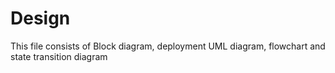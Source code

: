 # Design
This file consists of Block diagram, deployment UML diagram, flowchart and state transition diagram

